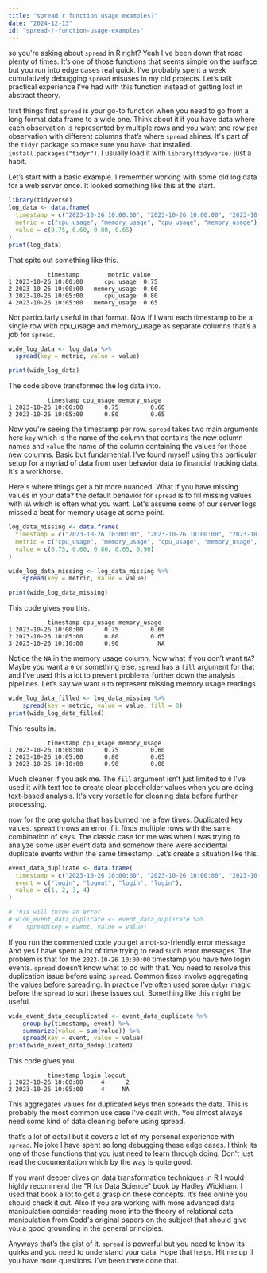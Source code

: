 ```yaml
---
title: "spread r function usage examples?"
date: "2024-12-13"
id: "spread-r-function-usage-examples"
---
```


 so you're asking about `spread` in R right? Yeah I've been down that road plenty of times. It’s one of those functions that seems simple on the surface but you run into edge cases real quick. I’ve probably spent a week cumulatively debugging `spread` misuses in my old projects. Let’s talk practical experience I've had with this function instead of getting lost in abstract theory.

 first things first `spread` is your go-to function when you need to go from a long format data frame to a wide one. Think about it if you have data where each observation is represented by multiple rows and you want one row per observation with different columns that’s where `spread` shines. It's part of the `tidyr` package so make sure you have that installed. `install.packages("tidyr")`. I usually load it with `library(tidyverse)` just a habit.

Let’s start with a basic example. I remember working with some old log data for a web server once. It looked something like this at the start.

```r
library(tidyverse)
log_data <- data.frame(
  timestamp = c("2023-10-26 10:00:00", "2023-10-26 10:00:00", "2023-10-26 10:05:00", "2023-10-26 10:05:00"),
  metric = c("cpu_usage", "memory_usage", "cpu_usage", "memory_usage"),
  value = c(0.75, 0.60, 0.80, 0.65)
)
print(log_data)
```

That spits out something like this.

```
           timestamp        metric value
1 2023-10-26 10:00:00      cpu_usage  0.75
2 2023-10-26 10:00:00   memory_usage  0.60
3 2023-10-26 10:05:00      cpu_usage  0.80
4 2023-10-26 10:05:00   memory_usage  0.65
```

Not particularly useful in that format. Now if I want each timestamp to be a single row with cpu_usage and memory_usage as separate columns that’s a job for `spread`.

```r
wide_log_data <- log_data %>%
  spread(key = metric, value = value)

print(wide_log_data)
```

The code above transformed the log data into.

```
           timestamp cpu_usage memory_usage
1 2023-10-26 10:00:00      0.75         0.60
2 2023-10-26 10:05:00      0.80         0.65
```

Now you're seeing the timestamp per row. `spread` takes two main arguments here `key` which is the name of the column that contains the new column names and `value` the name of the column containing the values for those new columns. Basic but fundamental. I've found myself using this particular setup for a myriad of data from user behavior data to financial tracking data. It's a workhorse.

Here's where things get a bit more nuanced. What if you have missing values in your data?  the default behavior for `spread` is to fill missing values with `NA` which is often what you want. Let's assume some of our server logs missed a beat for memory usage at some point.

```r
log_data_missing <- data.frame(
  timestamp = c("2023-10-26 10:00:00", "2023-10-26 10:00:00", "2023-10-26 10:05:00", "2023-10-26 10:05:00", "2023-10-26 10:10:00"),
  metric = c("cpu_usage", "memory_usage", "cpu_usage", "memory_usage", "cpu_usage"),
  value = c(0.75, 0.60, 0.80, 0.65, 0.90)
)

wide_log_data_missing <- log_data_missing %>%
    spread(key = metric, value = value)

print(wide_log_data_missing)
```

This code gives you this.

```
           timestamp cpu_usage memory_usage
1 2023-10-26 10:00:00      0.75         0.60
2 2023-10-26 10:05:00      0.80         0.65
3 2023-10-26 10:10:00      0.90           NA
```

Notice the `NA` in the memory usage column. Now what if you don’t want `NA`? Maybe you want a `0` or something else. `spread` has a `fill` argument for that and I've used this a lot to prevent problems further down the analysis pipelines. Let’s say we want `0` to represent missing memory usage readings.

```r
wide_log_data_filled <- log_data_missing %>%
    spread(key = metric, value = value, fill = 0)
print(wide_log_data_filled)
```

This results in.

```
           timestamp cpu_usage memory_usage
1 2023-10-26 10:00:00      0.75         0.60
2 2023-10-26 10:05:00      0.80         0.65
3 2023-10-26 10:10:00      0.90         0.00
```

Much cleaner if you ask me. The `fill` argument isn’t just limited to `0` I've used it with text too to create clear placeholder values when you are doing text-based analysis. It's very versatile for cleaning data before further processing.

 now for the one gotcha that has burned me a few times. Duplicated key values. `spread` throws an error if it finds multiple rows with the same combination of keys. The classic case for me was when I was trying to analyze some user event data and somehow there were accidental duplicate events within the same timestamp. Let’s create a situation like this.

```r
event_data_duplicate <- data.frame(
  timestamp = c("2023-10-26 10:00:00", "2023-10-26 10:00:00", "2023-10-26 10:00:00", "2023-10-26 10:05:00"),
  event = c("login", "logout", "login", "login"),
  value = c(1, 2, 3, 4)
)

# This will throw an error
# wide_event_data_duplicate <- event_data_duplicate %>%
#    spread(key = event, value = value)
```

If you run the commented code you get a not-so-friendly error message. And yes I have spent a lot of time trying to read such error messages. The problem is that for the `2023-10-26 10:00:00` timestamp you have two login events. `spread` doesn’t know what to do with that. You need to resolve this duplication issue before using `spread`. Common fixes involve aggregating the values before spreading. In practice I've often used some `dplyr` magic before the `spread` to sort these issues out. Something like this might be useful.

```r
wide_event_data_deduplicated <- event_data_duplicate %>%
    group_by(timestamp, event) %>%
    summarize(value = sum(value)) %>%
    spread(key = event, value = value)
print(wide_event_data_deduplicated)
```

This code gives you.

```
           timestamp login logout
1 2023-10-26 10:00:00     4      2
2 2023-10-26 10:05:00     4     NA
```
This aggregates values for duplicated keys then spreads the data. This is probably the most common use case I've dealt with. You almost always need some kind of data cleaning before using spread.

 that’s a lot of detail but it covers a lot of my personal experience with `spread`. No joke I have spent so long debugging these edge cases. I think its one of those functions that you just need to learn through doing. Don't just read the documentation which by the way is quite good.

If you want deeper dives on data transformation techniques in R I would highly recommend the "R for Data Science" book by Hadley Wickham. I used that book a lot to get a grasp on these concepts. It’s free online you should check it out. Also if you are working with more advanced data manipulation consider reading more into the theory of relational data manipulation from Codd's original papers on the subject that should give you a good grounding in the general principles.

Anyways that’s the gist of it. `spread` is powerful but you need to know its quirks and you need to understand your data. Hope that helps. Hit me up if you have more questions. I’ve been there done that.
